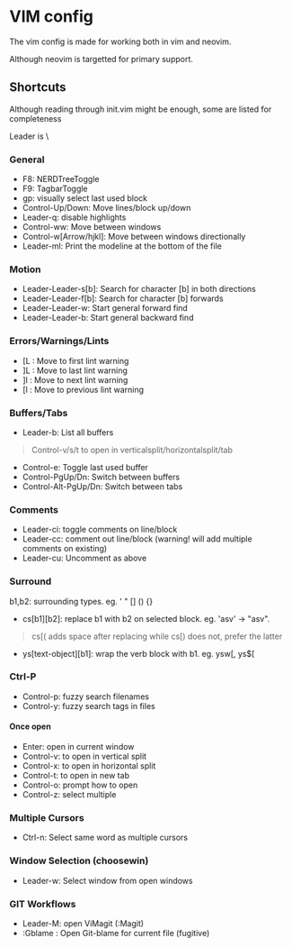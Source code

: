 # VIM config
The vim config is made for working both in vim and neovim.

Although neovim is targetted for primary support.

## Shortcuts
Although reading through init.vim might be enough, some are listed for completeness

Leader is \

### General
* F8: NERDTreeToggle
* F9: TagbarToggle
* gp: visually select last used block
* Control-Up/Down: Move lines/block up/down
* Leader-q: disable highlights
* Control-ww: Move between windows
* Control-w[Arrow/hjkl]: Move between windows directionally
* Leader-ml: Print the modeline at the bottom of the file

### Motion
* Leader-Leader-s[b]: Search for character [b] in both directions
* Leader-Leader-f[b]: Search for character [b] forwards
* Leader-Leader-w: Start general forward find
* Leader-Leader-b: Start general backward find

### Errors/Warnings/Lints
* [L : Move to first lint warning
* ]L : Move to last lint warning
* ]l : Move to next lint warning
* [l : Move to previous lint warning

### Buffers/Tabs
* Leader-b: List all buffers

> Control-v/s/t to open in verticalsplit/horizontalsplit/tab

* Control-e: Toggle last used buffer
* Control-PgUp/Dn: Switch between buffers
* Control-Alt-PgUp/Dn: Switch between tabs

### Comments
* Leader-ci: toggle comments on line/block
* Leader-cc: comment out line/block (warning! will add multiple comments on existing)
* Leader-cu: Uncomment as above

### Surround
b1,b2: surrounding types. eg. ' " [] () {}
* cs[b1][b2]: replace b1 with b2 on selected block. eg. 'asv' -> "asv".

> cs[( adds space after replacing while cs[) does not, prefer the latter

* ys[text-object][b1]: wrap the verb block with b1. eg. ysw[, ys$[

### Ctrl-P
* Control-p: fuzzy search filenames
* Control-y: fuzzy search tags in files

#### Once open
* Enter: open in current window
* Control-v: to open in vertical split
* Control-x: to open in horizontal split
* Control-t: to open in new tab
* Control-o: prompt how to open
* Control-z: select multiple

### Multiple Cursors
* Ctrl-n: Select same word as multiple cursors

### Window Selection (choosewin)
* Leader-w: Select window from open windows


### GIT Workflows

* Leader-M: open ViMagit (:Magit)
* :Gblame : Open Git-blame for current file (fugitive)
